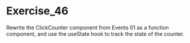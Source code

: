 # Exercise_46

Rewrite the ClickCounter component from Events 01 as a function component, and use the useState hook to track the state of the counter.
